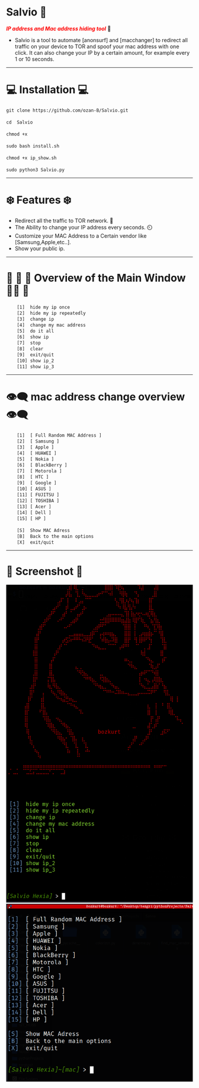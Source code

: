 # Salvio :link:	

__*<span style="color:red">IP address and Mac address hiding tool</span>*__ :wrench:	

- Salvio is a tool to automate [anonsurf] and [macchanger] to redirect all traffic on your device to TOR and spoof your mac address with one click. It can also change your IP by a certain amount, for example every 1 or 10 seconds.
*************

# :computer: Installation :computer:

    git clone https://github.com/ozan-B/Salvio.git

    cd  Salvio

    chmod +x 

    sudo bash install.sh

    chmod +x ip_show.sh

    sudo python3 Salvio.py 


****************
# :snowflake:	 Features :snowflake:	


- Redirect all the traffic to TOR network. :onion:
- The Ability to change your IP address every  seconds. :timer_clock:
- Customize your MAC Address to a Certain vendor like [Samsung,Apple,etc..].
- Show your public ip.


***************


# :dart:	:dart:	:dart:	Overview of the Main Window  :dart::dart:	:dart:	

        [1]  hide my ip once
        [2]  hide my ip repeatedly
        [3]  change ip
        [4]  change my mac address
        [5]  do it all
        [6]  show ip
        [7]  stop
        [8]  clear
        [9]  exit/quit
        [10] show ip_2
        [11] show ip_3

-------


# :eye_speech_bubble:	 mac address change overview :eye_speech_bubble:	

        [1]  [ Full Random MAC Address ]
        [2]  [ Samsung ]
        [3]  [ Apple ]
        [4]  [ HUAWEI ]
        [5]  [ Nokia ]
        [6]  [ BlackBerry ]
        [7]  [ Motorola ]
        [8]  [ HTC ]
        [9]  [ Google ]
        [10] [ ASUS ]
        [11] [ FUJITSU ]
        [12] [ TOSHIBA ]
        [13] [ Acer ]
        [14] [ Dell ]
        [15] [ HP ]

        [S]  Show MAC Adress
        [B]  Back to the main options
        [X]  exit/quit

------------
# :camera_flash:  Screenshot   :camera_flash:
![Alt text](Screenshot_2024-01-06_01-27-41.png)
![Alt text](Screenshot_2024-01-06_02-13-11.png)



